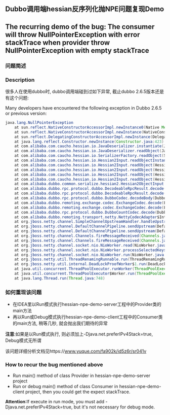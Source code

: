 ## Dubbo调用端hessian反序列化抛NPE问题复现Demo
## The recurring demo of the bug: The consumer will throw NullPointerException with error stackTrace when provider throw NullPointerException with empty stackTrace

### 问题简述
### Description
很多人在使用dubbo时, dubbo调用端碰到过如下异常, 截止dubbo 2.6.5版本还是有这个问题:

Many developers have encountered the following exception in Dubbo 2.6.5 or previous version:
```java
java.lang.NullPointerException
	at sun.reflect.NativeConstructorAccessorImpl.newInstance0(Native Method)
	at sun.reflect.NativeConstructorAccessorImpl.newInstance(NativeConstructorAccessorImpl.java:62)
	at sun.reflect.DelegatingConstructorAccessorImpl.newInstance(DelegatingConstructorAccessorImpl.java:45)
	at java.lang.reflect.Constructor.newInstance(Constructor.java:423)
	at com.alibaba.com.caucho.hessian.io.JavaDeserializer.instantiate(JavaDeserializer.java:312)
	at com.alibaba.com.caucho.hessian.io.JavaDeserializer.readObject(JavaDeserializer.java:201)
	at com.alibaba.com.caucho.hessian.io.SerializerFactory.readObject(SerializerFactory.java:526)
	at com.alibaba.com.caucho.hessian.io.Hessian2Input.readObjectInstance(Hessian2Input.java:2820)
	at com.alibaba.com.caucho.hessian.io.Hessian2Input.readObject(Hessian2Input.java:2743)
	at com.alibaba.com.caucho.hessian.io.Hessian2Input.readObject(Hessian2Input.java:2278)
	at com.alibaba.com.caucho.hessian.io.Hessian2Input.readObject(Hessian2Input.java:2717)
	at com.alibaba.com.caucho.hessian.io.Hessian2Input.readObject(Hessian2Input.java:2278)
	at com.alibaba.dubbo.common.serialize.hessian2.Hessian2ObjectInput.readObject(Hessian2ObjectInput.java:84)
	at com.alibaba.dubbo.rpc.protocol.dubbo.DecodeableRpcResult.decode(DecodeableRpcResult.java:121)
	at com.alibaba.dubbo.rpc.protocol.dubbo.DecodeableRpcResult.decode(DecodeableRpcResult.java:143)
	at com.alibaba.dubbo.rpc.protocol.dubbo.DubboCodec.decodeBody(DubboCodec.java:90)
	at com.alibaba.dubbo.remoting.exchange.codec.ExchangeCodec.decode(ExchangeCodec.java:125)
	at com.alibaba.dubbo.remoting.exchange.codec.ExchangeCodec.decode(ExchangeCodec.java:85)
	at com.alibaba.dubbo.rpc.protocol.dubbo.DubboCountCodec.decode(DubboCountCodec.java:46)
	at com.alibaba.dubbo.remoting.transport.netty.NettyCodecAdapter$InternalDecoder.messageReceived(NettyCodecAdapter.java:133)
	at org.jboss.netty.channel.SimpleChannelUpstreamHandler.handleUpstream(SimpleChannelUpstreamHandler.java:80)
	at org.jboss.netty.channel.DefaultChannelPipeline.sendUpstream(DefaultChannelPipeline.java:564)
	at org.jboss.netty.channel.DefaultChannelPipeline.sendUpstream(DefaultChannelPipeline.java:559)
	at org.jboss.netty.channel.Channels.fireMessageReceived(Channels.java:274)
	at org.jboss.netty.channel.Channels.fireMessageReceived(Channels.java:261)
	at org.jboss.netty.channel.socket.nio.NioWorker.read(NioWorker.java:349)
	at org.jboss.netty.channel.socket.nio.NioWorker.processSelectedKeys(NioWorker.java:280)
	at org.jboss.netty.channel.socket.nio.NioWorker.run(NioWorker.java:200)
	at org.jboss.netty.util.ThreadRenamingRunnable.run(ThreadRenamingRunnable.java:108)
	at org.jboss.netty.util.internal.DeadLockProofWorker$1.run(DeadLockProofWorker.java:44)
	at java.util.concurrent.ThreadPoolExecutor.runWorker(ThreadPoolExecutor.java:1142)
	at java.util.concurrent.ThreadPoolExecutor$Worker.run(ThreadPoolExecutor.java:617)
	at java.lang.Thread.run(Thread.java:748)
```

### 如何重现该问题
- 在IDEA里以Run模式执行hessian-npe-demo-server工程中的Provider类的main方法
- 再以Run或Debug模式执行hessian-npe-demo-client工程中的Consumer类的main方法, 稍等几秒, 就会抛出我们期待的异常

**注意**:如果是以Run模式执行, 则必须加上-Djava.net.preferIPv4Stack=true, Debug模式无所谓

该问题详细分析文档见https://www.yuque.com/fa902k/id5z6r/sr041v

### How to recur the bug mentioned above
 - Run main() method of class Provider in hessian-npe-demo-server project
 - Run or debug main() method of class Consumer in hessian-npe-demo-client project, then you could get the expect stackTrace.
 
**Attention**:If execute in run mode, you must add -Djava.net.preferIPv4Stack=true, but it's not necessary for debug mode. 